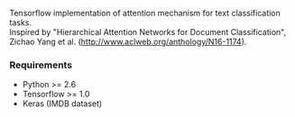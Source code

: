 Tensorflow implementation of attention mechanism for text classification tasks.  
Inspired by "Hierarchical Attention Networks for Document Classification", Zichao Yang et al. (http://www.aclweb.org/anthology/N16-1174).

### Requirements  
- Python >= 2.6
- Tensorflow >= 1.0
- Keras (IMDB dataset)

